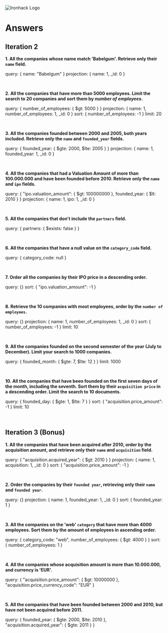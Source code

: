 ![Ironhack Logo](https://i.imgur.com/1QgrNNw.png)

# Answers

## Iteration 2

**1. All the companies whose name match 'Babelgum'. Retrieve only their `name` field.**

<!-- Your Query Goes Here -->
query: { name: "Babelgum" }
projection: { name: 1, _id: 0 }


<br>

**2. All the companies that have more than 5000 employees. Limit the search to 20 companies and sort them by *number of employees*.**

<!-- Your Query Goes Here -->
query: { number_of_employees: { $gt: 5000 } }
projection: { name: 1, number_of_employees: 1, _id: 0 }
sort: { number_of_employees: -1 }
limit: 20

<br>

**3. All the companies founded between 2000 and 2005, both years included. Retrieve only the `name` and `founded_year` fields.**

<!-- Your Query Goes Here -->
query: { founded_year: { $gte: 2000, $lte: 2005 } }
projection: { name: 1, founded_year: 1, _id: 0 }


<br>

**4. All the companies that had a Valuation Amount of more than 100.000.000 and have been founded before 2010. Retrieve only the `name` and `ipo` fields.**

<!-- Your Query Goes Here -->
query: { "ipo.valuation_amount": { $gt: 100000000 }, founded_year: { $lt: 2010 } }
projection: { name: 1, ipo: 1, _id: 0 }


<br>

**5. All the companies that don't include the `partners` field.**

<!-- Your Query Goes Here -->
query: { partners: { $exists: false } }


<br>

**6. All the companies that have a null value on the `category_code` field.**

<!-- Your Query Goes Here -->
query: { category_code: null }



<br>

**7. Order all the companies by their IPO price in a descending order.**

<!-- Your Query Goes Here -->
query: {}
sort: { "ipo.valuation_amount": -1 }

<br>

**8. Retrieve the 10 companies with most employees, order by the `number of employees`.**

<!-- Your Query Goes Here -->
query: {}
projection: { name: 1, number_of_employees: 1, _id: 0 }
sort: { number_of_employees: -1 }
limit: 10


<br>

**9. All the companies founded on the second semester of the year (July to December). Limit your search to 1000 companies.**

<!-- Your Query Goes Here -->
query: { founded_month: { $gte: 7, $lte: 12 } }
limit: 1000


<br>

**10. All the companies that have been founded on the first seven days of the month, including the seventh. Sort them by their `acquisition price` in a descending order. Limit the search to 10 documents.**

<!-- Your Query Goes Here -->
query: { founded_day: { $gte: 1, $lte: 7 } }
sort: { "acquisition.price_amount": -1 }
limit: 10


<br>

## Iteration 3 (Bonus)

**1. All the companies that have been acquired after 2010, order by the acquisition amount, and retrieve only their `name` and `acquisition` field.**

<!-- Your Query Goes Here -->
query: { "acquisition.acquired_year": { $gt: 2010 } }
projection: { name: 1, acquisition: 1, _id: 0 }
sort: { "acquisition.price_amount": -1 }


<br>

**2. Order the companies by their `founded year`, retrieving only their `name` and `founded year`.**

<!-- Your Query Goes Here -->
query: {}
projection: { name: 1, founded_year: 1, _id: 0 }
sort: { founded_year: 1 }


<br>

**3. All the companies on the 'web' `category` that have more than 4000 employees. Sort them by the amount of employees in ascending order.**

<!-- Your Query Goes Here -->
query: { category_code: "web", number_of_employees: { $gt: 4000 } }
sort: { number_of_employees: 1 }


<br>

**4. All the companies whose acquisition amount is more than 10.000.000, and currency is 'EUR'.**

<!-- Your Query Goes Here -->
query: { "acquisition.price_amount": { $gt: 10000000 }, "acquisition.price_currency_code": "EUR" }


<br>

**5. All the companies that have been founded between 2000 and 2010, but have not been acquired before 2011.**

<!-- Your Query Goes Here -->
query: { founded_year: { $gte: 2000, $lte: 2010 }, "acquisition.acquired_year": { $gte: 2011 } }


<br>
